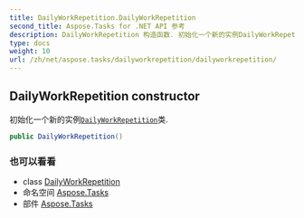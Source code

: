 ```yaml
---
title: DailyWorkRepetition.DailyWorkRepetition
second_title: Aspose.Tasks for .NET API 参考
description: DailyWorkRepetition 构造函数. 初始化一个新的实例DailyWorkRepetition类.
type: docs
weight: 10
url: /zh/net/aspose.tasks/dailyworkrepetition/dailyworkrepetition/
---
```

## DailyWorkRepetition constructor

初始化一个新的实例[`DailyWorkRepetition`](../)类.

```csharp
public DailyWorkRepetition()
```

### 也可以看看

* class [DailyWorkRepetition](../)
* 命名空间 [Aspose.Tasks](../../dailyworkrepetition/)
* 部件 [Aspose.Tasks](../../../)



